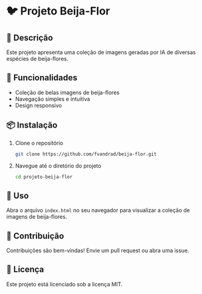# 🐦 Projeto Beija-Flor

## 🌟 Descrição
Este projeto apresenta uma coleção de imagens geradas por IA de diversas espécies de beija-flores.

## 🚀 Funcionalidades
- Coleção de belas imagens de beija-flores
- Navegação simples e intuitiva
- Design responsivo

## 📦 Instalação
1. Clone o repositório
   ```bash
   git clone https://github.com/fvandrad/beija-flor.git
   ```
2. Navegue até o diretório do projeto
   ```bash
   cd projeto-beija-flor
   ```

## 📖 Uso
Abra o arquivo `index.html` no seu navegador para visualizar a coleção de imagens de beija-flores.

## 🤝 Contribuição
Contribuições são bem-vindas! Envie um pull request ou abra uma issue.

## 📄 Licença
Este projeto está licenciado sob a licença MIT.
